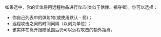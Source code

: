 如果选中，你的实体将用远程物品进行攻击(类似于骷髅、掠夺者)。你可以选择：
* 你自己列表中的弹射物(或使用默认 - 箭)；
* 远程攻击之间的时间间隔（以刻为单位）；
* 该实体在离开跟随范围后仍可以远程攻击的额外距离。